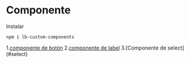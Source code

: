 # Componente

Instalar

```
npm i lb-custom-components
```

1.[componente de botón](#boton) 2.[componente de label](#label) 3.[Componente de select] (#select)
